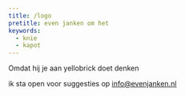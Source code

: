 ```yaml
---
title: /logo
pretitle: even janken om het
keywords:
  - knie
  - kapot
---
```


Omdat hij je aan yellobrick doet denken

ik sta open voor suggesties op info@evenjanken.nl
